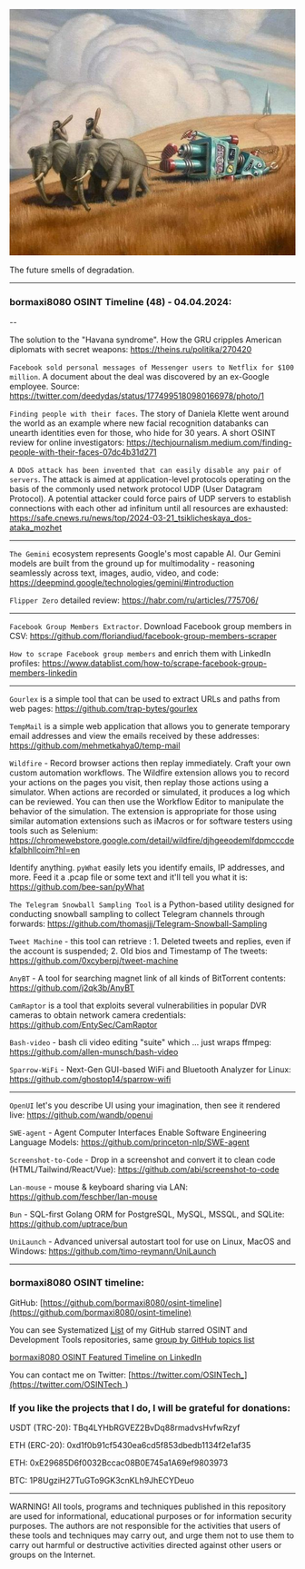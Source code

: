 ![alt text](img/52.jpg)

The future smells of degradation.

----

### bormaxi8080 OSINT Timeline (48) - 04.04.2024:

--

The solution to the "Havana syndrome". How the GRU cripples American diplomats with secret weapons: https://theins.ru/politika/270420

```Facebook sold personal messages of Messenger users to Netflix for $100 million```. A document about the deal was discovered by an ex-Google employee. Source: https://twitter.com/deedydas/status/1774995180980166978/photo/1

```Finding people with their faces```. The story of Daniela Klette went around the world as an example where new facial recognition databanks can unearth identities even for those, who hide for 30 years. A short OSINT review for online investigators: https://techjournalism.medium.com/finding-people-with-their-faces-07dc4b31d271

```A DDoS attack has been invented that can easily disable any pair of servers```. The attack is aimed at application-level protocols operating on the basis of the commonly used network protocol UDP (User Datagram Protocol). A potential attacker could force pairs of UDP servers to establish connections with each other ad infinitum until all resources are exhausted: https://safe.cnews.ru/news/top/2024-03-21_tsiklicheskaya_dos-ataka_mozhet

----

```The Gemini``` ecosystem represents Google's most capable AI. Our Gemini models are built from the ground up for multimodality - reasoning seamlessly across text, images, audio, video, and code: https://deepmind.google/technologies/gemini/#introduction

```Flipper Zero``` detailed review: https://habr.com/ru/articles/775706/

----

```Facebook Group Members Extractor```. Download Facebook group members in CSV: https://github.com/floriandiud/facebook-group-members-scraper

```How to scrape Facebook group members``` and enrich them with LinkedIn profiles: https://www.datablist.com/how-to/scrape-facebook-group-members-linkedin

----

```Gourlex``` is a simple tool that can be used to extract URLs and paths from web pages: https://github.com/trap-bytes/gourlex

```TempMail``` is a simple web application that allows you to generate temporary email addresses and view the emails received by these addresses: https://github.com/mehmetkahya0/temp-mail

```Wildfire``` - Record browser actions then replay immediately. Craft your own custom automation workflows. The Wildfire extension allows you to record your actions on the pages you visit, then replay those actions using a simulator. When actions are recorded or simulated, it produces a log which can be reviewed. You can then use the Workflow Editor to manipulate the behavior of the simulation. The extension is appropriate for those using similar automation extensions such as iMacros or for software testers using tools such as Selenium: https://chromewebstore.google.com/detail/wildfire/djhgeeodemlfdpmcccdekfalbhllcoim?hl=en

Identify anything. ```pyWhat``` easily lets you identify emails, IP addresses, and more. Feed it a .pcap file or some text and it'll tell you what it is: https://github.com/bee-san/pyWhat

```The Telegram Snowball Sampling Tool``` is a Python-based utility designed for conducting snowball sampling to collect Telegram channels through forwards: https://github.com/thomasjjj/Telegram-Snowball-Sampling

```Tweet Machine``` - this tool can retrieve : 1. Deleted tweets and replies, even if the account is suspended; 2. Old bios and Timestamp of The tweets: https://github.com/0xcyberpj/tweet-machine

```AnyBT``` - A tool for searching magnet link of all kinds of BitTorrent contents: https://github.com/j2qk3b/AnyBT

```CamRaptor``` is a tool that exploits several vulnerabilities in popular DVR cameras to obtain network camera credentials: https://github.com/EntySec/CamRaptor

```Bash-video``` - bash cli video editing "suite" which ... just wraps ffmpeg: https://github.com/allen-munsch/bash-video

```Sparrow-WiFi``` - Next-Gen GUI-based WiFi and Bluetooth Analyzer for Linux: https://github.com/ghostop14/sparrow-wifi

----

```OpenUI``` let's you describe UI using your imagination, then see it rendered live: https://github.com/wandb/openui

```SWE-agent``` - Agent Computer Interfaces Enable Software Engineering Language Models: https://github.com/princeton-nlp/SWE-agent

```Screenshot-to-Code``` - Drop in a screenshot and convert it to clean code (HTML/Tailwind/React/Vue): https://github.com/abi/screenshot-to-code

```Lan-mouse``` - mouse & keyboard sharing via LAN: https://github.com/feschber/lan-mouse

```Bun``` - SQL-first Golang ORM for PostgreSQL, MySQL, MSSQL, and SQLite: https://github.com/uptrace/bun

```UniLaunch``` - Advanced universal autostart tool for use on Linux, MacOS and Windows: https://github.com/timo-reymann/UniLaunch

----
### bormaxi8080 OSINT timeline:

GitHub: [https://github.com/bormaxi8080/osint-timeline](https://github.com/bormaxi8080/osint-timeline)

You can see Systematized [List](https://github.com/bormaxi8080/github-starred-repos-builder/blob/main/starred_repos.md) of my GitHub starred OSINT and Development Tools repositories, same [group by GitHub topics list](https://github.com/bormaxi8080/starred)

[bormaxi8080 OSINT Featured Timeline on LinkedIn](https://www.linkedin.com/in/osintech/details/featured/)

You can contact me on Twitter: [https://twitter.com/OSINTech_](https://twitter.com/OSINTech_)
### If you like the projects that I do, I will be grateful for donations:

USDT (TRC-20): TBq4LYHbRGVEZ2BvDq88rmadvsHvfwRzyf

ETH (ERC-20): 0xd1f0b91cf5430ea6cd5f853dbedb1134f2e1af35

ETH: 0xE29685D6f0032Bccac08B0E745a1A69ef9803973

BTC: 1P8UgziH27TuGTo9GK3cnKLh9JhECYDeuo

----

WARNING! All tools, programs and techniques published in this repository are used for informational, educational purposes or for information security purposes. The authors are not responsible for the activities that users of these tools and techniques may carry out, and urge them not to use them to carry out harmful or destructive activities directed against other users or groups on the Internet.